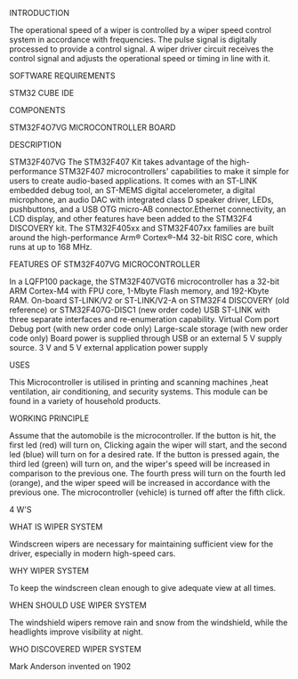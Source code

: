 INTRODUCTION

   The operational speed of a wiper is controlled by a wiper speed control system in accordance with frequencies. The pulse signal is digitally processed to provide a    control signal. A wiper driver circuit receives the control signal and adjusts the operational speed or timing in line with it.

SOFTWARE REQUIREMENTS

STM32 CUBE IDE

COMPONENTS

STM32F4O7VG MICROCONTROLLER BOARD

DESCRIPTION

STM32F407VG
The STM32F407 Kit takes advantage of the high-performance STM32F407 microcontrollers' capabilities to make it simple for users to create audio-based applications. It comes with an ST-LINK embedded debug tool, an ST-MEMS digital accelerometer, a digital microphone, an audio DAC with integrated class D speaker driver, LEDs, pushbuttons, and a USB OTG micro-AB connector.Ethernet connectivity, an LCD display, and other features have been added to the STM32F4 DISCOVERY kit. The STM32F405xx and STM32F407xx families are built around the high-performance Arm® Cortex®-M4 32-bit RISC core, which runs at up to 168 MHz.

FEATURES OF STM32F407VG MICROCONTROLLER

In a LQFP100 package, the STM32F407VGT6 microcontroller has a 32-bit ARM Cortex-M4 with FPU core, 1-Mbyte Flash memory, and 192-Kbyte RAM.
On-board ST-LINK/V2 or ST-LINK/V2-A on STM32F4 DISCOVERY (old reference) or STM32F407G-DISC1 (new order code)
USB ST-LINK with three separate interfaces and re-enumeration capability.
Virtual Com port Debug port (with new order code only)
Large-scale storage (with new order code only)
Board power is supplied through USB or an external 5 V supply source.
3 V and 5 V external application power supply

USES 

This Microcontroller is utilised in printing and scanning machines ,heat ventilation, air conditioning, and security systems.
This module can be found in a variety of household products.

WORKING PRINCIPLE

Assume that the automobile is the microcontroller. If the button is hit, the first led (red) will turn on, Clicking again  the wiper will start, and the second led (blue) will turn on for a desired rate. If the button is pressed again, the third led (green) will turn on, and the wiper's speed will be increased in comparison to the previous one. The fourth press will turn on the fourth led (orange), and the wiper speed will be increased in accordance with the previous one. The microcontroller (vehicle) is turned off after the fifth click.

4 W'S

WHAT IS WIPER SYSTEM 

Windscreen wipers are necessary for maintaining sufficient view for the driver, especially in modern high-speed cars.

WHY WIPER SYSTEM

To keep the windscreen clean enough to give adequate view at all times.

WHEN SHOULD USE WIPER SYSTEM

The windshield wipers remove rain and snow from the windshield, while the headlights improve visibility at night.

WHO DISCOVERED WIPER SYSTEM

Mark Anderson invented on 1902
